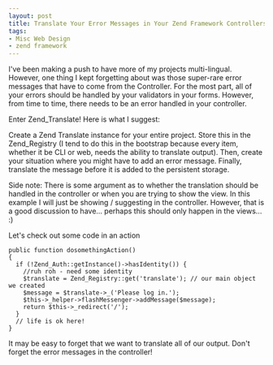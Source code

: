 ```yaml
---
layout: post
title: Translate Your Error Messages in Your Zend Framework Controllers
tags:
- Misc Web Design
- zend framework
---
```

I've been making a push to have more of my projects multi-lingual.  However, one thing I kept forgetting about was those super-rare error messages that have to come from the Controller.  For the most part, all of your errors should be handled by your validators in your forms.  However, from time to time, there needs to be an error handled in your controller.  

Enter Zend_Translate!  Here is what I suggest:

Create a Zend Translate instance for your entire project.  Store this in the Zend_Registry (I tend to do this in the bootstrap because every item, whether it be CLI or web, needs the ability to translate output).  Then, create your situation where you might have to add an error message.  Finally, translate the message before it is added to the persistent storage.

Side note: There is some argument as to whether the translation should be handled in the controller or when you are trying to show the view.  In this example I will just be showing / suggesting in the controller.  However, that is a good discussion to have... perhaps this should only happen in the views... :)

Let's check out some code in an action

```php?start_inline=1
public function dosomethingAction()
{
  if (!Zend_Auth::getInstance()->hasIdentity()) {
    //ruh roh - need some identity
    $translate = Zend_Registry::get('translate'); // our main object we created
    $message = $translate->_('Please log in.');
    $this->_helper->flashMessenger->addMessage($message);
    return $this->_redirect('/');
  }
  // life is ok here!
}
```

It may be easy to forget that we want to translate all of our output.  Don't forget the error messages in the controller!

